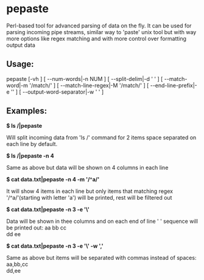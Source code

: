 # pepaste
Perl-based tool for advanced parsing of data on the fly. It can be used for parsing incoming pipe streams, similar way to 'paste' unix tool but with way more options like regex matching and with more control over formatting output data 

## Usage:
pepaste [-vh ] [ --num-words|-n NUM ] [ --split-delim|-d ' ' ] [ --match-word|-m '/match/' ] [ --match-line-regex|-M '/match/' ] [ --end-line-prefix|-e '' ] [ --output-word-separator|-w ' ' ]


## Examples:
**$ ls /|pepaste**

Will split incoming data from 'ls /' command for 2 items space separated on each line by default.

**$ ls /|pepaste -n 4**

Same as above but data will be shown on 4 columns in each line

**$ cat data.txt|pepaste -n 4 -m '/^a/'**

It will show 4 items in each line but only items that matching regex '/^a/'(starting with letter 'a') will be printed, rest will be filtered out

**$ cat data.txt|pepaste -n 3 -e '\\'**

Data will be shown in thee columns and on each end of line ' \' sequence will be printed out:
aa bb cc \
dd ee


**$ cat data.txt|pepaste -n 3 -e '\\' -w ','**

Same as above but items will be separated with commas instead of spaces:
aa,bb,cc \
dd,ee
